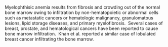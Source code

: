 Myelophthisic anemia results from fibrosis and crowding out of the normal bone marrow owing to infiltration by non-hematopoietic or abnormal cells such as metastatic cancers or hematologic malignancy, granulomatous lesions, lipid storage diseases, and primary myelofibrosis.  Several cases of breast, prostate, and hematological cancers have been reported to cause bone marrow infiltration.  Khan et al. reported a similar case of lobulated breast cancer infiltrating the bone marrow.